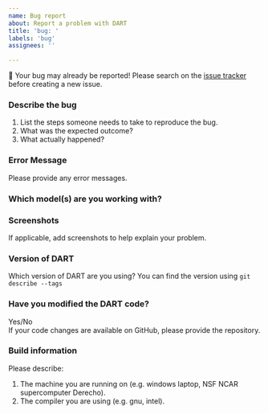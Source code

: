 ```yaml
---
name: Bug report
about: Report a problem with DART 
title: 'bug: '
labels: 'bug'
assignees: ''

---
```


:bug: Your bug may already be reported!
Please search on the [issue tracker](https://github.com/NCAR/DART/issues) before creating a new issue.

### Describe the bug

1. List the steps someone needs to take to reproduce the bug.  
2. What was the expected outcome?
3. What actually happened?  

### Error Message  
Please provide any error messages.

### Which model(s) are you working with?

### Screenshots   
If applicable, add screenshots to help explain your problem.

### Version of DART      
Which version of DART are you using? 
You can find the version using `git describe --tags`  

### Have you modified the DART code?   
Yes/No  
If your code changes are available on GitHub, please provide the repository.

### Build information
Please describe:  
 1. The machine you are running on (e.g. windows laptop, NSF NCAR supercomputer Derecho).   
 2. The compiler you are using (e.g. gnu, intel).  
